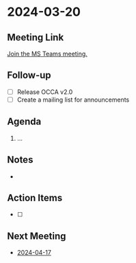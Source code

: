 # 2024-03-20

## Meeting Link

[Join the MS Teams meeting.](https://teams.microsoft.com/l/meetup-join/19%3ameeting_NjdlN2RjZWUtNzc1OS00NDc1LWExZGItZDQ5OTRmY2YxNTE2%40thread.v2/0?context=%7b%22Tid%22%3a%220cfca185-25f7-49e3-8ae7-704d5326e285%22%2c%22Oid%22%3a%22e76e8444-bf17-4212-b407-066369e3264c%22%7d)

## Follow-up

- [ ] Release OCCA v2.0
- [ ] Create a mailing list for announcements

## Agenda

1. ...

## Notes

-

## Action Items

- [ ]

## Next Meeting

- [2024-04-17](2024-04-17.md)
